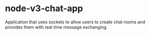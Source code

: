 # node-v3-chat-app
Application that uses sockets to allow users to create chat rooms and provides them with real time message exchanging.
